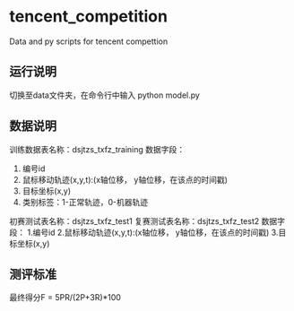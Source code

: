 # tencent_competition
Data and py scripts for tencent compettion

## 运行说明
切换至data文件夹，在命令行中输入 python model.py

## 数据说明
训练数据表名称：dsjtzs_txfz_training
数据字段：
1. 编号id
2. 鼠标移动轨迹(x,y,t):(x轴位移， y轴位移，在该点的时间戳)
3. 目标坐标(x,y)
4. 类别标签：1-正常轨迹，0-机器轨迹
  
初赛测试表名称：dsjtzs_txfz_test1
复赛测试表名称：dsjtzs_txfz_test2
数据字段：
1.编号id
2.鼠标移动轨迹(x,y,t):(x轴位移， y轴位移，在该点的时间戳)
3.目标坐标(x,y)
  
## 测评标准
最终得分F = 5PR/(2P+3R)*100
